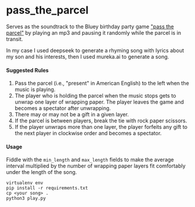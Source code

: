 # pass_the_parcel
Serves as the soundtrack to the Bluey birthday party game ["pass the parcel"](https://en.wikipedia.org/wiki/Pass_the_parcel) by playing an mp3 and pausing it randomly while the parcel is in transit.

In my case I used deepseek to generate a rhyming song with lyrics about my son and his interests, then I used mureka.ai to generate a song.

#### Suggested Rules
1. Pass the parcel (i.e., "present" in American English) to the left when the music is playing.
2. The player who is holding the parcel when the music stops gets to unwrap one layer of wrapping paper. The player leaves the game and becomes a spectator after unwrapping.
3. There may or may not be a gift in a given layer.
4. If the parcel is between players, break the tie with rock paper scissors.
5. If the player unwraps more than one layer, the player forfeits any gift to the next player in clockwise order and becomes a spectator.

#### Usage

Fiddle with the `min_length` and `max_length` fields to make the average interval multiplied by the number of wrapping paper layers fit comfortably under the length of the song.

```
virtualenv env
pip install -r requirements.txt
cp <your song> .
python3 play.py
```
